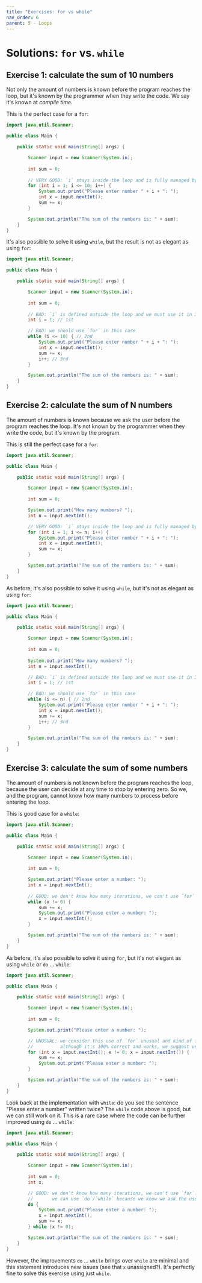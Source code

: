 ```yaml
---
title: "Exercises: for vs while"
nav_order: 6
parent: 5 - Loops
---
```


# Solutions: `for` vs. `while`

## Exercise 1: calculate the sum of 10 numbers

Not only the amount of numbers is known before the program reaches the loop,
but it's known by the programmer when they write the code. We say it's known at _compile time_.

This is the perfect case for a `for`:

```java
import java.util.Scanner;

public class Main {

    public static void main(String[] args) {

        Scanner input = new Scanner(System.in);    
        
        int sum = 0;
   
        // VERY GOOD: `i` stays inside the loop and is fully managed by the `for` statement
        for (int i = 1; i <= 10; i++) {
            System.out.print("Please enter number " + i + ": ");
            int x = input.nextInt();
            sum += x;
        }

        System.out.println("The sum of the numbers is: " + sum);
    }
}
``` 

It's also possible to solve it using `while`, but the result is not as elegant as using `for`:

```java
import java.util.Scanner;

public class Main {

    public static void main(String[] args) {

        Scanner input = new Scanner(System.in);    
        
        int sum = 0;
        
        // BAD: `i` is defined outside the loop and we must use it in 3 different places 
        int i = 1; // 1st

        // BAD: we should use `for` in this case
        while (i <= 10) { // 2nd
            System.out.print("Please enter number " + i + ": ");
            int x = input.nextInt();
            sum += x;
            i++; // 3rd
        }

        System.out.println("The sum of the numbers is: " + sum);
    }
}
```

## Exercise 2: calculate the sum of N numbers

The amount of numbers is known because we ask the user before the program reaches the loop.
It's not known by the programmer when they write the code, but it's known by the program.

This is still the perfect case for a `for`:

```java
import java.util.Scanner;

public class Main {

    public static void main(String[] args) {

        Scanner input = new Scanner(System.in);    
        
        int sum = 0;

        System.out.print("How many numbers? ");
        int n = input.nextInt();

        // VERY GOOD: `i` stays inside the loop and is fully managed by the `for` statement
        for (int i = 1; i <= n; i++) {
            System.out.print("Please enter number " + i + ": ");
            int x = input.nextInt();
            sum += x;
        }

        System.out.println("The sum of the numbers is: " + sum);
    }
}
```

As before, it's also possible to solve it using `while`, but it's not as elegant as using `for`:

```java
import java.util.Scanner;

public class Main {

    public static void main(String[] args) {

        Scanner input = new Scanner(System.in);    
        
        int sum = 0;
        
        System.out.print("How many numbers? ");
        int n = input.nextInt();

        // BAD: `i` is defined outside the loop and we must use it in 3 different places 
        int i = 1; // 1st

        // BAD: we should use `for` in this case
        while (i <= n) { // 2nd
            System.out.print("Please enter number " + i + ": ");
            int x = input.nextInt();
            sum += x;
            i++; // 3rd
        }

        System.out.println("The sum of the numbers is: " + sum);
    }
}
```

## Exercise 3: calculate the sum of some numbers

The amount of numbers is not known before the program reaches the loop,
because the user can decide at any time to stop by entering zero.
So we, and the program, cannot know how many numbers to process before entering the loop.

This is good case for a `while`:

```java
import java.util.Scanner;

public class Main {

    public static void main(String[] args) {

        Scanner input = new Scanner(System.in);    
        
        int sum = 0;

        System.out.print("Please enter a number: ");
        int x = input.nextInt();
        
        // GOOD: we don't know how many iterations, we can't use `for`
        while (x != 0) {
            sum += x;  
            System.out.print("Please enter a number: ");
            x = input.nextInt();
        }

        System.out.println("The sum of the numbers is: " + sum);
    }
}
```

As before, it's also possible to solve it using `for`, but it's not elegant as using `while` or `do` ... `while`:

```java
import java.util.Scanner;

public class Main {

    public static void main(String[] args) {

        Scanner input = new Scanner(System.in);    
        
        int sum = 0;

        System.out.print("Please enter a number: ");

        // UNUSUAL: we consider this use of `for` unusual and kind of for expert users:
        //          although it's 100% correct and works, we suggest using `while` instead
        for (int x = input.nextInt(); x != 0; x = input.nextInt()) {
            sum += x;  
            System.out.print("Please enter a number: ");
        }

        System.out.println("The sum of the numbers is: " + sum);
    }
}
```

Look back at the implementation with `while`: do you see the sentence "Please enter a number" written twice?
The `while` code above is good, but we can still work on it. This is a rare case where the code
can be further improved using `do` ... `while`: 

```java
import java.util.Scanner;

public class Main {

    public static void main(String[] args) {

        Scanner input = new Scanner(System.in);    
        
        int sum = 0;
        int x;

        // GOOD: we don't know how many iterations, we can't use `for`.
        //       we can use `do`/`while` because we know we ask the user at least once
        do {
            System.out.print("Please enter a number: ");
            x = input.nextInt();
            sum += x;
        } while (x != 0);

        System.out.println("The sum of the numbers is: " + sum);
    }
}
```

However, the improvements `do` ... `while` brings over `while` are minimal and this statement introduces new issues
(see that `x` unassigned?). It's perfectly fine to solve this exercise using just `while`.